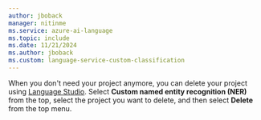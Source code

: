 ```yaml
---
author: jboback
manager: nitinme
ms.service: azure-ai-language
ms.topic: include
ms.date: 11/21/2024
ms.author: jboback
ms.custom: language-service-custom-classification
---
```


When you don't need your project anymore, you can delete your project using [Language Studio](https://aka.ms/custom-extraction). Select **Custom named entity recognition (NER)** from the top, select the project you want to delete, and then select **Delete** from the top menu.
